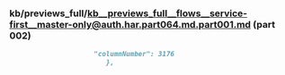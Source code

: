 ### kb/previews_full/kb__previews_full__flows__service-first__master-only@auth.har.part064.md.part001.md (part 002)

```md
                     "columnNumber": 3176
                        },
                        
```

```
